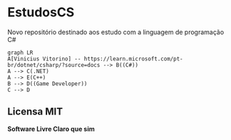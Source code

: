 # EstudosCS
 Novo repositório destinado aos estudo com a linguagem de programação C#

```mermaid
graph LR
A[Vinicius Vitorino] -- https://learn.microsoft.com/pt-br/dotnet/csharp/?source=docs --> B((C#))
A --> C(.NET)
A --> E(C++)
B --> D((Game Developer))
C --> D
```
## Licensa MIT 

**Software Livre Claro que sim**
